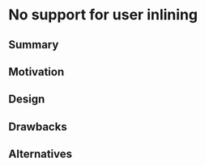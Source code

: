 <!-- from what i remember, this is not something we want to expose to users but instead we want people to suggest when they notice they need this so we can improve automatic inlining -->

# No support for user inlining

## Summary

## Motivation

## Design


## Drawbacks


## Alternatives

